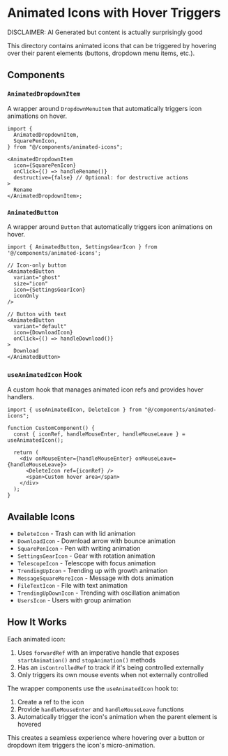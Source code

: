 # Animated Icons with Hover Triggers

DISCLAIMER: AI Generated but content is actually surprisingly good

This directory contains animated icons that can be triggered by hovering over their parent elements (buttons, dropdown menu items, etc.).

## Components

### `AnimatedDropdownItem`

A wrapper around `DropdownMenuItem` that automatically triggers icon animations on hover.

```tsx
import {
  AnimatedDropdownItem,
  SquarePenIcon,
} from "@/components/animated-icons";

<AnimatedDropdownItem
  icon={SquarePenIcon}
  onClick={() => handleRename()}
  destructive={false} // Optional: for destructive actions
>
  Rename
</AnimatedDropdownItem>;
```

### `AnimatedButton`

A wrapper around `Button` that automatically triggers icon animations on hover.

```tsx
import { AnimatedButton, SettingsGearIcon } from '@/components/animated-icons';

// Icon-only button
<AnimatedButton
  variant="ghost"
  size="icon"
  icon={SettingsGearIcon}
  iconOnly
/>

// Button with text
<AnimatedButton
  variant="default"
  icon={DownloadIcon}
  onClick={() => handleDownload()}
>
  Download
</AnimatedButton>
```

### `useAnimatedIcon` Hook

A custom hook that manages animated icon refs and provides hover handlers.

```tsx
import { useAnimatedIcon, DeleteIcon } from "@/components/animated-icons";

function CustomComponent() {
  const { iconRef, handleMouseEnter, handleMouseLeave } = useAnimatedIcon();

  return (
    <div onMouseEnter={handleMouseEnter} onMouseLeave={handleMouseLeave}>
      <DeleteIcon ref={iconRef} />
      <span>Custom hover area</span>
    </div>
  );
}
```

## Available Icons

- `DeleteIcon` - Trash can with lid animation
- `DownloadIcon` - Download arrow with bounce animation
- `SquarePenIcon` - Pen with writing animation
- `SettingsGearIcon` - Gear with rotation animation
- `TelescopeIcon` - Telescope with focus animation
- `TrendingUpIcon` - Trending up with growth animation
- `MessageSquareMoreIcon` - Message with dots animation
- `FileTextIcon` - File with text animation
- `TrendingUpDownIcon` - Trending with oscillation animation
- `UsersIcon` - Users with group animation

## How It Works

Each animated icon:

1. Uses `forwardRef` with an imperative handle that exposes `startAnimation()` and `stopAnimation()` methods
2. Has an `isControlledRef` to track if it's being controlled externally
3. Only triggers its own mouse events when not externally controlled

The wrapper components use the `useAnimatedIcon` hook to:

1. Create a ref to the icon
2. Provide `handleMouseEnter` and `handleMouseLeave` functions
3. Automatically trigger the icon's animation when the parent element is hovered

This creates a seamless experience where hovering over a button or dropdown item triggers the icon's micro-animation.
